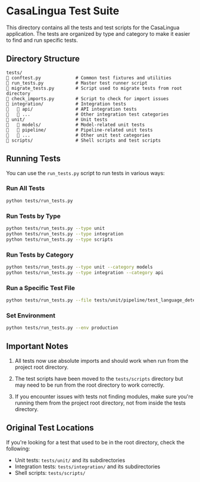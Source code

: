 # CasaLingua Test Suite

This directory contains all the tests and test scripts for the CasaLingua application. The tests are organized by type and category to make it easier to find and run specific tests.

## Directory Structure

```
tests/
   conftest.py             # Common test fixtures and utilities
   run_tests.py            # Master test runner script
   migrate_tests.py        # Script used to migrate tests from root directory
   check_imports.py        # Script to check for import issues
   integration/            # Integration tests
      api/                # API integration tests
      ...                 # Other integration test categories
   unit/                   # Unit tests
      models/             # Model-related unit tests
      pipeline/           # Pipeline-related unit tests
      ...                 # Other unit test categories
   scripts/                # Shell scripts and test scripts
```

## Running Tests

You can use the `run_tests.py` script to run tests in various ways:

### Run All Tests

```bash
python tests/run_tests.py
```

### Run Tests by Type

```bash
python tests/run_tests.py --type unit
python tests/run_tests.py --type integration
python tests/run_tests.py --type scripts
```

### Run Tests by Category

```bash
python tests/run_tests.py --type unit --category models
python tests/run_tests.py --type integration --category api
```

### Run a Specific Test File

```bash
python tests/run_tests.py --file tests/unit/pipeline/test_language_detection.py
```

### Set Environment

```bash
python tests/run_tests.py --env production
```

## Important Notes

1. All tests now use absolute imports and should work when run from the project root directory.

2. The test scripts have been moved to the `tests/scripts` directory but may need to be run from the root directory to work correctly.

3. If you encounter issues with tests not finding modules, make sure you're running them from the project root directory, not from inside the tests directory.

## Original Test Locations

If you're looking for a test that used to be in the root directory, check the following:

- Unit tests: `tests/unit/` and its subdirectories
- Integration tests: `tests/integration/` and its subdirectories
- Shell scripts: `tests/scripts/`